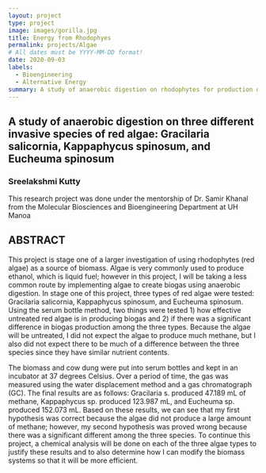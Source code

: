 ```yaml
---
layout: project
type: project
image: images/gorilla.jpg
title: Energy from Rhodophyes
permalink: projects/Algae
# All dates must be YYYY-MM-DD format!
date: 2020-09-03
labels:
  - Bioengineering
  - Alternative Energy
summary: A study of anaerobic digestion on rhodophytes for production of alternative energy
---
```


<h2>A study of anaerobic digestion on three different invasive species of red algae: Gracilaria salicornia, Kappaphycus spinosum, and Eucheuma spinosum</h2>
<h3>Sreelakshmi Kutty</h3>
<p>This research project was done under the mentorship of Dr. Samir Khanal from the Molecular Biosciences and Bioengineering Department at UH Manoa</p>

## ABSTRACT

<p>This project is stage one of a larger investigation of using rhodophytes (red algae) as a source of biomass. Algae is very commonly used to produce ethanol, which is liquid fuel; however in this project, I will be taking a less common route by implementing algae to create biogas using anaerobic digestion. In stage one of this project, three types of red algae were tested: Gracilaria salicornia, Kappaphycus spinosum, and Eucheuma spinosum. Using the serum bottle method, two things were tested 1) how effective untreated red algae is in producing biogas and 2) if there was a significant difference in biogas production among the three types. Because the algae will be untreated, I did not expect the algae to produce much methane, but I also did not expect there to be much of a difference between the three species since they have similar nutrient contents.</p>
<p>The biomass and cow dung were put into serum bottles and kept in an incubator at 37 degrees Celsius. Over a period of time, the gas was measured using the water displacement method and a gas chromatograph (GC). The final results are as follows: Gracilaria s. produced 47.189 mL of methane, Kappaphycus sp. produced 123.987 mL, and Eucheuma sp. produced 152.073 mL. Based on these results, we can see that my first hypothesis was correct because the algae did not produce a large amount of methane; however, my second hypothesis was proved wrong because there was a significant different among the three species. To continue this project, a chemical analysis will be done on each of the three algae types to justify these results and to also determine how I can modify the biomass systems so that it will be more efficient. </p>



